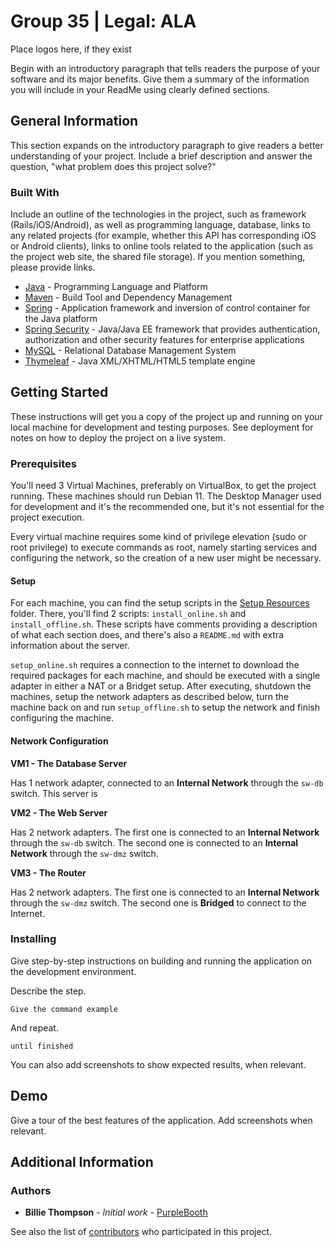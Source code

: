 # Group 35 | Legal: ALA

Place logos here, if they exist

Begin with an introductory paragraph that tells readers the purpose of your software and its major benefits. 
Give them a summary of the information you will include in your ReadMe using clearly defined sections.

## General Information

This section expands on the introductory paragraph to give readers a better understanding of your project. 
Include a brief description and answer the question, "what problem does this project solve?"

### Built With

Include an outline of the technologies in the project, such as framework (Rails/iOS/Android), as well as programming language, database,  links to any related projects (for example, whether this API has corresponding iOS or Android clients), links to online tools related to the application (such as the project web site, the shared file storage).
If you mention something, please provide links.

* [Java](https://openjdk.java.net/) - Programming Language and Platform
* [Maven](https://maven.apache.org/) - Build Tool and Dependency Management
* [Spring](https://spring.io) - Application framework and inversion of control container for the Java platform
* [Spring Security](https://spring.io/projects/spring-security) - Java/Java EE framework that provides authentication, authorization and other security features for enterprise applications
* [MySQL](https://www.mysql.com) - Relational Database Management System
* [Thymeleaf](https://www.thymeleaf.org) - Java XML/XHTML/HTML5 template engine

## Getting Started

These instructions will get you a copy of the project up and running on your local machine for development and testing purposes. See deployment for notes on how to deploy the project on a live system.

### Prerequisites

You'll need 3 Virtual Machines, preferably on VirtualBox, to get the project running. These machines should run Debian 11. The Desktop Manager used for development and it's the recommended one, but it's not essential for the project execution.

Every virtual machine requires some kind of privilege elevation (sudo or root privilege) to execute commands as root, namely starting services and configuring the network, so the creation of a new user might be necessary.

#### Setup

For each machine, you can find the setup scripts in the [Setup Resources](Setup%20Resources) folder.
There, you'll find 2 scripts: `install_online.sh` and `install_offline.sh`. These scripts have comments providing a description of what each section does, and there's also a `README.md` with extra information about the server.

`setup_online.sh` requires a connection to the internet to download the required packages for each machine, and should be executed with a single adapter in either a NAT or a Bridget setup. After executing, shutdown the machines, setup the network adapters as described below, turn the machine back on and run `setup_offline.sh` to setup the network and finish configuring the machine.

#### Network Configuration

**VM1 - The Database Server**

Has 1 network adapter, connected to an **Internal Network** through the `sw-db` switch.
This server is 

**VM2 - The Web Server**

Has 2 network adapters. The first one is connected to an **Internal Network** through the `sw-db` switch. The second one is connected to an **Internal Network** through the `sw-dmz` switch.

**VM3 - The Router**

Has 2 network adapters. The first one is connected to an **Internal Network** through the `sw-dmz` switch. The second one is **Bridged** to connect to the Internet.

### Installing

Give step-by-step instructions on building and running the application on the development environment. 

Describe the step.

```
Give the command example
```

And repeat.

```
until finished
```

You can also add screenshots to show expected results, when relevant.

## Demo

Give a tour of the best features of the application.
Add screenshots when relevant.

## Additional Information

### Authors

* **Billie Thompson** - *Initial work* - [PurpleBooth](https://github.com/PurpleBooth)

See also the list of [contributors](https://github.com/your/project/contributors) who participated in this project.

